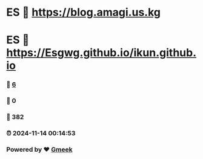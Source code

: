 # ES :link: https://blog.amagi.us.kg
# ES :link: https://Esgwg.github.io/ikun.github.io 
### :page_facing_up: [6](https://Esgwg.github.io/ikun.github.io/tag.html) 
### :speech_balloon: 0 
### :hibiscus: 382 
### :alarm_clock: 2024-11-14 00:14:53 
### Powered by :heart: [Gmeek](https://github.com/Meekdai/Gmeek)

